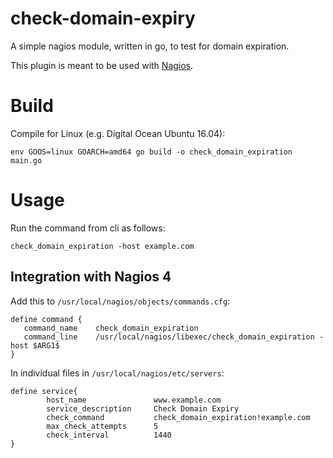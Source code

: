 # check-domain-expiry

A simple nagios module, written in go, to test for domain expiration.

This plugin is meant to be used with [Nagios](https://www.nagios.org/).


# Build
Compile for Linux (e.g. Digital Ocean Ubuntu 16.04): 

~~~
env GOOS=linux GOARCH=amd64 go build -o check_domain_expiration main.go
~~~

# Usage

Run the command from cli as follows:

~~~
check_domain_expiration -host example.com
~~~

## Integration with Nagios 4

Add this to `/usr/local/nagios/objects/commands.cfg`:

~~~
define command {
   command_name    check_domain_expiration
   command_line    /usr/local/nagios/libexec/check_domain_expiration -host $ARG1$
}
~~~


In individual files in `/usr/local/nagios/etc/servers`:

~~~
define service{
        host_name               www.example.com
        service_description     Check Domain Expiry
        check_command           check_domain_expiration!example.com
        max_check_attempts      5
        check_interval          1440
}

~~~